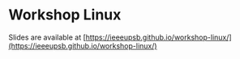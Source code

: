 # Workshop Linux

Slides are available at [https://ieeeupsb.github.io/workshop-linux/](https://ieeeupsb.github.io/workshop-linux/)
